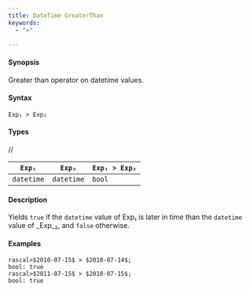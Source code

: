 ```yaml
---
title: DateTime GreaterThan
keywords:
  - ">"

---
```


#### Synopsis

Greater than operator on datetime values.

#### Syntax

`Exp₁ > Exp₂`

#### Types

//

| `Exp₁`      | `Exp₂`      | `Exp₁ > Exp₂`  |
| --- | --- | --- |
| `datetime`     |  `datetime`    | `bool`               |


#### Description

Yields `true` if the `datetime` value of Exp₁ is later in time than the `datetime` value
of _Exp_₂, and `false` otherwise.

#### Examples


```rascal-shell 
rascal>$2010-07-15$ > $2010-07-14$;
bool: true
rascal>$2011-07-15$ > $2010-07-15$;
bool: true
```


